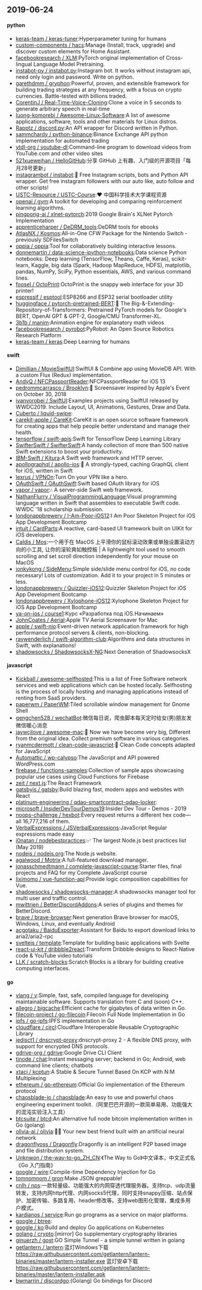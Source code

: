 ## 2019-06-24

#### python
* [keras-team / keras-tuner](https://github.com/keras-team/keras-tuner):Hyperparameter tuning for humans
* [custom-components / hacs](https://github.com/custom-components/hacs):Manage (Install, track, upgrade) and discover custom elements for Home Assistant.
* [facebookresearch / XLM](https://github.com/facebookresearch/XLM):PyTorch original implementation of Cross-lingual Language Model Pretraining.
* [instabot-py / instabot.py](https://github.com/instabot-py/instabot.py):Instagram bot. It works without instagram api, need only login and password. Write on python.
* [garethdmm / gryphon](https://github.com/garethdmm/gryphon):Powerful, proven, and extensible framework for building trading strategies at any frequency, with a focus on crypto currencies. Battle-tested with billions traded.
* [CorentinJ / Real-Time-Voice-Cloning](https://github.com/CorentinJ/Real-Time-Voice-Cloning):Clone a voice in 5 seconds to generate arbitrary speech in real-time
* [luong-komorebi / Awesome-Linux-Software](https://github.com/luong-komorebi/Awesome-Linux-Software):A list of awesome applications, software, tools and other materials for Linux distros.
* [Rapptz / discord.py](https://github.com/Rapptz/discord.py):An API wrapper for Discord written in Python.
* [sammchardy / python-binance](https://github.com/sammchardy/python-binance):Binance Exchange API python implementation for automated trading
* [ytdl-org / youtube-dl](https://github.com/ytdl-org/youtube-dl):Command-line program to download videos from YouTube.com and other video sites
* [521xueweihan / HelloGitHub](https://github.com/521xueweihan/HelloGitHub):分享 GitHub 上有趣、入门级的开源项目「每月28号更新」
* [instagrambot / instabot](https://github.com/instagrambot/instabot):🐙
Free Instagram scripts, bots and Python API wrapper. Get free instagram followers with our auto like, auto follow and other scripts!
* [USTC-Resource / USTC-Course](https://github.com/USTC-Resource/USTC-Course):❤️
中国科学技术大学课程资源
* [openai / gym](https://github.com/openai/gym):A toolkit for developing and comparing reinforcement learning algorithms.
* [pingpong-ai / xlnet-pytorch](https://github.com/pingpong-ai/xlnet-pytorch):2019 Google Brain's XLNet Pytorch Implementation
* [apprenticeharper / DeDRM_tools](https://github.com/apprenticeharper/DeDRM_tools):DeDRM tools for ebooks
* [AtlasNX / Kosmos](https://github.com/AtlasNX/Kosmos):All-in-One CFW Package for the Nintendo Switch - previously SDFilesSwitch
* [oppia / oppia](https://github.com/oppia/oppia):Tool for collaboratively building interactive lessons.
* [donnemartin / data-science-ipython-notebooks](https://github.com/donnemartin/data-science-ipython-notebooks):Data science Python notebooks: Deep learning (TensorFlow, Theano, Caffe, Keras), scikit-learn, Kaggle, big data (Spark, Hadoop MapReduce, HDFS), matplotlib, pandas, NumPy, SciPy, Python essentials, AWS, and various command lines.
* [foosel / OctoPrint](https://github.com/foosel/OctoPrint):OctoPrint is the snappy web interface for your 3D printer!
* [espressif / esptool](https://github.com/espressif/esptool):ESP8266 and ESP32 serial bootloader utility
* [huggingface / pytorch-pretrained-BERT](https://github.com/huggingface/pytorch-pretrained-BERT):📖
The Big-&-Extending-Repository-of-Transformers: Pretrained PyTorch models for Google's BERT, OpenAI GPT & GPT-2, Google/CMU Transformer-XL.
* [3b1b / manim](https://github.com/3b1b/manim):Animation engine for explanatory math videos
* [facebookresearch / pyrobot](https://github.com/facebookresearch/pyrobot):PyRobot: An Open Source Robotics Research Platform
* [keras-team / keras](https://github.com/keras-team/keras):Deep Learning for humans

#### swift
* [Dimillian / MovieSwiftUI](https://github.com/Dimillian/MovieSwiftUI):SwiftUI & Combine app using MovieDB API. With a custom Flux (Redux) implementation.
* [AndyQ / NFCPassportReader](https://github.com/AndyQ/NFCPassportReader):NFCPassportReader for iOS 13
* [pedrommcarrasco / Brooklyn](https://github.com/pedrommcarrasco/Brooklyn):🍎
Screensaver inspired by Apple's Event on October 30, 2018
* [ivanvorobei / SwiftUI](https://github.com/ivanvorobei/SwiftUI):Examples projects using SwiftUI released by WWDC2019. Include Layout, UI, Animations, Gestures, Draw and Data.
* [Cuberto / liquid-swipe](https://github.com/Cuberto/liquid-swipe):
* [carekit-apple / CareKit](https://github.com/carekit-apple/CareKit):CareKit is an open source software framework for creating apps that help people better understand and manage their health.
* [tensorflow / swift-apis](https://github.com/tensorflow/swift-apis):Swift for TensorFlow Deep Learning Library
* [SwifterSwift / SwifterSwift](https://github.com/SwifterSwift/SwifterSwift):A handy collection of more than 500 native Swift extensions to boost your productivity.
* [IBM-Swift / Kitura](https://github.com/IBM-Swift/Kitura):A Swift web framework and HTTP server.
* [apollographql / apollo-ios](https://github.com/apollographql/apollo-ios):📱
A strongly-typed, caching GraphQL client for iOS, written in Swift
* [lexrus / VPNOn](https://github.com/lexrus/VPNOn):Turn On your VPN like a hero.
* [OAuthSwift / OAuthSwift](https://github.com/OAuthSwift/OAuthSwift):Swift based OAuth library for iOS
* [vapor / vapor](https://github.com/vapor/vapor):💧
A server-side Swift web framework.
* [NathanFlurry / VisualProgrammingLanguage](https://github.com/NathanFlurry/VisualProgrammingLanguage):Visual programming language written in Swift that assembles to executable Swift code. WWDC '18 scholarship submission.
* [londonappbrewery / I-Am-Poor-iOS12](https://github.com/londonappbrewery/I-Am-Poor-iOS12):I Am Poor Skeleton Project for iOS App Development Bootcamp
* [intuit / CardParts](https://github.com/intuit/CardParts):A reactive, card-based UI framework built on UIKit for iOS developers.
* [Caldis / Mos](https://github.com/Caldis/Mos):一个用于在 MacOS 上平滑你的鼠标滚动效果或单独设置滚动方向的小工具, 让你的滚轮爽如触控板 | A lightweight tool used to smooth scrolling and set scroll direction independently for your mouse on MacOS
* [jonkykong / SideMenu](https://github.com/jonkykong/SideMenu):Simple side/slide menu control for iOS, no code necessary! Lots of customization. Add it to your project in 5 minutes or less.
* [londonappbrewery / Quizzler-iOS12](https://github.com/londonappbrewery/Quizzler-iOS12):Quizzler Skeleton Project for iOS App Development Bootcamp
* [londonappbrewery / Xylophone-iOS12](https://github.com/londonappbrewery/Xylophone-iOS12):Xylophone Skeleton Project for iOS App Development Bootcamp
* [ya-on-ios / course1](https://github.com/ya-on-ios/course1):Курс «Разработка под iOS.Начинаем»
* [JohnCoates / Aerial](https://github.com/JohnCoates/Aerial):Apple TV Aerial Screensaver for Mac
* [apple / swift-nio](https://github.com/apple/swift-nio):Event-driven network application framework for high performance protocol servers & clients, non-blocking.
* [raywenderlich / swift-algorithm-club](https://github.com/raywenderlich/swift-algorithm-club):Algorithms and data structures in Swift, with explanations!
* [shadowsocks / ShadowsocksX-NG](https://github.com/shadowsocks/ShadowsocksX-NG):Next Generation of ShadowsocksX

#### javascript
* [Kickball / awesome-selfhosted](https://github.com/Kickball/awesome-selfhosted):This is a list of Free Software network services and web applications which can be hosted locally. Selfhosting is the process of locally hosting and managing applications instead of renting from SaaS providers.
* [paperwm / PaperWM](https://github.com/paperwm/PaperWM):Tiled scrollable window management for Gnome Shell
* [gengchen528 / wechatBot](https://github.com/gengchen528/wechatBot):微信每日说，爬虫脚本每天定时给女(男)朋友发微信暖心消息
* [jaywcjlove / awesome-mac](https://github.com/jaywcjlove/awesome-mac): Now we have become very big, Different from the original idea. Collect premium software in various categories.
* [ryanmcdermott / clean-code-javascript](https://github.com/ryanmcdermott/clean-code-javascript):🛁
Clean Code concepts adapted for JavaScript
* [Automattic / wp-calypso](https://github.com/Automattic/wp-calypso):The JavaScript and API powered WordPress.com
* [firebase / functions-samples](https://github.com/firebase/functions-samples):Collection of sample apps showcasing popular use cases using Cloud Functions for Firebase
* [zeit / next.js](https://github.com/zeit/next.js):The React Framework
* [gatsbyjs / gatsby](https://github.com/gatsbyjs/gatsby):Build blazing fast, modern apps and websites with React
* [platinum-engineering / qdao-smartcontract-qdao-locker](https://github.com/platinum-engineering/qdao-smartcontract-qdao-locker):
* [microsoft / InsiderDevTourDemos19](https://github.com/microsoft/InsiderDevTourDemos19):Insider Dev Tour - Demos - 2019
* [noops-challenge / hexbot](https://github.com/noops-challenge/hexbot):Every request returns a different hex code—all 16,777,216 of them.
* [VerbalExpressions / JSVerbalExpressions](https://github.com/VerbalExpressions/JSVerbalExpressions):JavaScript Regular expressions made easy
* [i0natan / nodebestpractices](https://github.com/i0natan/nodebestpractices):✅
The largest Node.js best practices list (May 2019)
* [nodejs / nodejs.org](https://github.com/nodejs/nodejs.org):The Node.js website.
* [agalwood / Motrix](https://github.com/agalwood/Motrix):A full-featured download manager.
* [jonasschmedtmann / complete-javascript-course](https://github.com/jonasschmedtmann/complete-javascript-course):Starter files, final projects and FAQ for my Complete JavaScript course
* [liximomo / vue-function-api](https://github.com/liximomo/vue-function-api):Provide logic composition capabilities for Vue.
* [shadowsocks / shadowsocks-manager](https://github.com/shadowsocks/shadowsocks-manager):A shadowsocks manager tool for multi user and traffic control.
* [mwittrien / BetterDiscordAddons](https://github.com/mwittrien/BetterDiscordAddons):A series of plugins and themes for BetterDiscord.
* [brave / brave-browser](https://github.com/brave/brave-browser):Next generation Brave browser for macOS, Windows, Linux, and eventually Android
* [acgotaku / BaiduExporter](https://github.com/acgotaku/BaiduExporter):Assistant for Baidu to export download links to aria2/aria2-rpc
* [sveltejs / template](https://github.com/sveltejs/template):Template for building basic applications with Svelte
* [react-ui-kit / dribbble2react](https://github.com/react-ui-kit/dribbble2react):Transform Dribbble designs to React-Native code & YouTube video tutorials
* [LLK / scratch-blocks](https://github.com/LLK/scratch-blocks):Scratch Blocks is a library for building creative computing interfaces.

#### go
* [vlang / v](https://github.com/vlang/v):Simple, fast, safe, compiled language for developing maintainable software. Supports translation from C and (soon) C++.
* [allegro / bigcache](https://github.com/allegro/bigcache):Efficient cache for gigabytes of data written in Go.
* [filecoin-project / go-filecoin](https://github.com/filecoin-project/go-filecoin):Filecoin Full Node Implementation in Go
* [ipfs / go-ipfs](https://github.com/ipfs/go-ipfs):IPFS implementation in Go
* [cloudflare / circl](https://github.com/cloudflare/circl):Cloudflare Interoperable Reusable Cryptographic Library
* [jedisct1 / dnscrypt-proxy](https://github.com/jedisct1/dnscrypt-proxy):dnscrypt-proxy 2 - A flexible DNS proxy, with support for encrypted DNS protocols.
* [gdrive-org / gdrive](https://github.com/gdrive-org/gdrive):Google Drive CLI Client
* [tinode / chat](https://github.com/tinode/chat):Instant messaging server; backend in Go; Android, web command line clients; chatbots
* [xtaci / kcptun](https://github.com/xtaci/kcptun):A Stable & Secure Tunnel Based On KCP with N:M Multiplexing
* [ethereum / go-ethereum](https://github.com/ethereum/go-ethereum):Official Go implementation of the Ethereum protocol
* [chaosblade-io / chaosblade](https://github.com/chaosblade-io/chaosblade):An easy to use and powerful chaos engineering experiment toolkit.（阿里巴巴开源的一款简单易用、功能强大的混沌实验注入工具）
* [btcsuite / btcd](https://github.com/btcsuite/btcd):An alternative full node bitcoin implementation written in Go (golang)
* [olivia-ai / olivia](https://github.com/olivia-ai/olivia):💁‍♀
️Your new best friend built with an artificial neural network
* [dragonflyoss / Dragonfly](https://github.com/dragonflyoss/Dragonfly):Dragonfly is an intelligent P2P based image and file distribution system.
* [Unknwon / the-way-to-go_ZH_CN](https://github.com/Unknwon/the-way-to-go_ZH_CN):《The Way to Go》中文译本，中文正式名《Go 入门指南》
* [google / wire](https://github.com/google/wire):Compile-time Dependency Injection for Go
* [tomnomnom / gron](https://github.com/tomnomnom/gron):Make JSON greppable!
* [cnlh / nps](https://github.com/cnlh/nps):一款轻量级、功能强大的内网穿透代理服务器。支持tcp、udp流量转发，支持内网http代理、内网socks5代理，同时支持snappy压缩、站点保护、加密传输、多路复用、header修改等。支持web图形化管理，集成多用户模式。
* [kardianos / service](https://github.com/kardianos/service):Run go programs as a service on major platforms.
* [google / btree](https://github.com/google/btree):
* [google / ko](https://github.com/google/ko):Build and deploy Go applications on Kubernetes
* [golang / crypto](https://github.com/golang/crypto):[mirror] Go supplementary cryptography libraries
* [ginuerzh / gost](https://github.com/ginuerzh/gost):GO Simple Tunnel - a simple tunnel written in golang
* [getlantern / lantern](https://github.com/getlantern/lantern):蓝灯Windows下载 https://raw.githubusercontent.com/getlantern/lantern-binaries/master/lantern-installer.exe 蓝灯安卓下载 https://raw.githubusercontent.com/getlantern/lantern-binaries/master/lantern-installer.apk
* [bwmarrin / discordgo](https://github.com/bwmarrin/discordgo):(Golang) Go bindings for Discord
